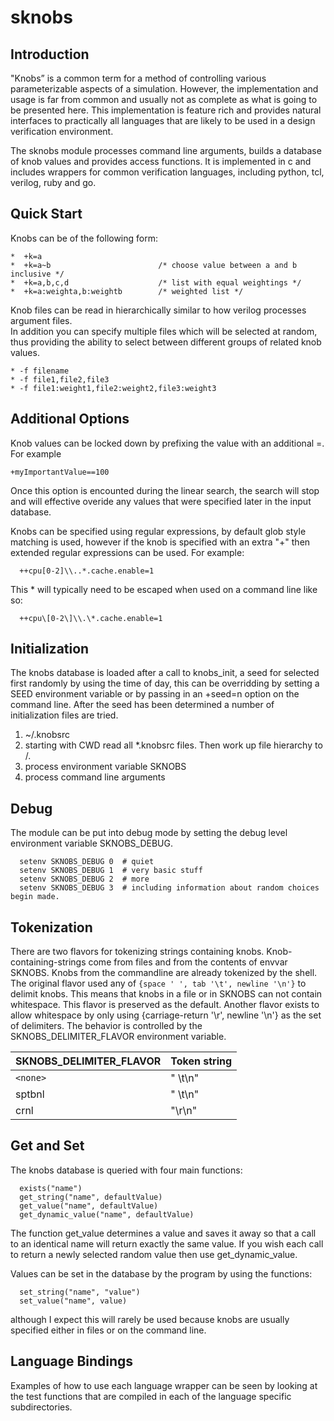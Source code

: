 # sknobs

## Introduction

"Knobs” is a common term for a method of controlling various parameterizable aspects of a simulation.
However, the implementation and usage is far from common and usually not as complete as what is
going to be presented here. This implementation is feature rich and provides natural interfaces to
practically all languages that are likely to be used in a design verification environment.

The sknobs module processes command line arguments, builds a database of knob values and provides
access functions.  It is implemented in c and includes wrappers for common verification languages,
including python, tcl, verilog, ruby and go.

## Quick Start
Knobs can be of the following form:
```
*  +k=a
*  +k=a~b                        /* choose value between a and b inclusive */
*  +k=a,b,c,d                    /* list with equal weightings */
*  +k=a:weighta,b:weightb        /* weighted list */
```

Knob files can be read in hierarchically similar to how verilog processes argument files.  
In addition you can specify multiple files which will be selected at random, thus providing 
the ability to select between different groups of related knob values.

```
* -f filename
* -f file1,file2,file3
* -f file1:weight1,file2:weight2,file3:weight3
```

## Additional Options

Knob values can be locked down by prefixing the value with an additional =. For example
```
+myImportantValue==100
```
Once this option is encounted during the linear search, the search will stop and will effective 
overide any values that were specified later in the input database.

Knobs can be specified using regular expressions, by default glob
style matching is used, however if the knob is specified with an extra
"+" then extended regular expressions can be used. For example:
```
  ++cpu[0-2]\\..*.cache.enable=1
```
This * will typically need to be escaped when used on a command line like so:
```
  ++cpu\[0-2\]\\.\*.cache.enable=1
```

## Initialization
 
The knobs database is loaded after a call to knobs_init, a seed for selected first randomly 
by using the time of day, this can be overridding by setting a SEED environment variable or by passing in an
+seed=n option on the command line.  After the seed has been determined a number of initialization files 
are tried.

  1. ~/.knobsrc
  1. starting with CWD read all *.knobsrc files.  Then work up file hierarchy to /.
  1. process environment variable SKNOBS
  1. process command line arguments

## Debug
The module can be put into debug mode by setting the debug level environment variable SKNOBS_DEBUG.
```
  setenv SKNOBS_DEBUG 0  # quiet
  setenv SKNOBS_DEBUG 1  # very basic stuff
  setenv SKNOBS_DEBUG 2  # more
  setenv SKNOBS_DEBUG 3  # including information about random choices begin made.
```

## Tokenization

There are two flavors for tokenizing strings containing knobs.  Knob-
containing-strings come from files and from the contents of envvar SKNOBS.
Knobs from the commandline are already tokenized by the shell.  The original
flavor used any of `{space ' ', tab '\t', newline '\n'}` to delimit knobs.  This
means that knobs in a file or in SKNOBS can not contain whitespace.  This
flavor is preserved as the default.  Another flavor exists to allow whitespace
by only using {carriage-return '\r', newline '\n'} as the set of delimiters.
The behavior is controlled by the SKNOBS_DELIMITER_FLAVOR environment variable.

  SKNOBS_DELIMITER_FLAVOR       | Token string
  ------------------------------|-------------
  `<none>`                      | " \t\n"
  sptbnl                        | " \t\n"
  crnl                          | "\r\n"


## Get and Set

The knobs database is queried with four main functions:
```
  exists("name")
  get_string("name", defaultValue)
  get_value("name", defaultValue)
  get_dynamic_value("name", defaultValue)
```

The function get_value determines a value and saves it away so that a
call to an identical name will return exactly the same value.  If you
wish each call to return a newly selected random value then use
get_dynamic_value.

Values can be set in the database by the program by using the functions:
```
  set_string("name", "value")
  set_value("name", value)
````
although I expect this will rarely be used because knobs are usually
specified either in files or on the command line.

## Language Bindings

Examples of how to use each language wrapper can be seen by looking at
the test functions that are compiled in each of the language specific
subdirectories.

